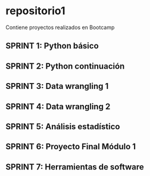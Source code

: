 # repositorio1
Contiene proyectos realizados en Bootcamp

## SPRINT 1: Python básico


## SPRINT 2: Python continuación


## SPRINT 3: Data wrangling 1



## SPRINT 4: Data wrangling 2


## SPRINT 5: Análisis estadístico



## SPRINT 6: Proyecto Final Módulo 1



## SPRINT 7: Herramientas de software